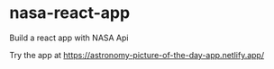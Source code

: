 # nasa-react-app

Build a react app with NASA Api

Try the app at https://astronomy-picture-of-the-day-app.netlify.app/
